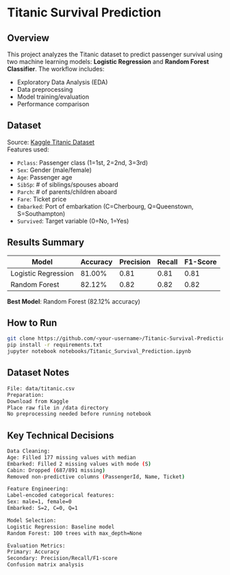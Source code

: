# Titanic Survival Prediction

## Overview
This project analyzes the Titanic dataset to predict passenger survival using two machine learning models: **Logistic Regression** and **Random Forest Classifier**. The workflow includes:
- Exploratory Data Analysis (EDA)
- Data preprocessing
- Model training/evaluation
- Performance comparison

## Dataset
Source: [Kaggle Titanic Dataset](https://www.kaggle.com/c/titanic/data)  
Features used:
- `Pclass`: Passenger class (1=1st, 2=2nd, 3=3rd)
- `Sex`: Gender (male/female)
- `Age`: Passenger age
- `SibSp`: # of siblings/spouses aboard
- `Parch`: # of parents/children aboard
- `Fare`: Ticket price
- `Embarked`: Port of embarkation (C=Cherbourg, Q=Queenstown, S=Southampton)
- `Survived`: Target variable (0=No, 1=Yes)

## Results Summary

| Model               | Accuracy | Precision | Recall | F1-Score |
|---------------------|----------|-----------|--------|----------|
| Logistic Regression | 81.00%   | 0.81      | 0.81   | 0.81     |
| Random Forest       | 82.12%   | 0.82      | 0.82   | 0.82     |


**Best Model**: Random Forest (82.12% accuracy)

## How to Run
   ```bash
   git clone https://github.com/<your-username>/Titanic-Survival-Prediction.git
   pip install -r requirements.txt
   jupyter notebook notebooks/Titanic_Survival_Prediction.ipynb
```

## Dataset Notes
```bash
File: data/titanic.csv
Preparation:
Download from Kaggle
Place raw file in /data directory
No preprocessing needed before running notebook
```

## Key Technical Decisions
```bash
Data Cleaning:
Age: Filled 177 missing values with median
Embarked: Filled 2 missing values with mode (S)
Cabin: Dropped (687/891 missing)
Removed non-predictive columns (PassengerId, Name, Ticket)

Feature Engineering:
Label-encoded categorical features:
Sex: male=1, female=0
Embarked: S=2, C=0, Q=1

Model Selection:
Logistic Regression: Baseline model
Random Forest: 100 trees with max_depth=None

Evaluation Metrics:
Primary: Accuracy
Secondary: Precision/Recall/F1-score
Confusion matrix analysis
```
